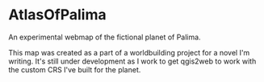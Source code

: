 # AtlasOfPalima
An experimental webmap of the fictional planet of Palima.

This map was created as a part of a worldbuilding project for a novel I'm writing. It's still under development as I work to get qgis2web to work with the custom CRS I've built for the planet.
